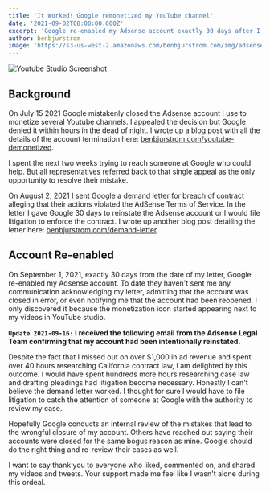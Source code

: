 ```yaml
---
title: 'It Worked! Google remonetized my YouTube channel'
date: '2021-09-02T08:00:00.000Z'
excerpt: 'Google re-enabled my Adsense account exactly 30 days after I sent a demand letter for breach of contract.'
author: benbjurstrom
image: 'https://s3-us-west-2.amazonaws.com/benbjurstrom.com/img/adsense/2021-09-02-youtube-remonitized.png'
---
```


![Youtube Studio Screenshot](https://s3-us-west-2.amazonaws.com/benbjurstrom.com/img/adsense/2021-09-02-youtube-remonitized.png)

## Background
On July 15 2021 Google mistakenly closed the Adsense account I use to monetize several Youtube channels. I appealed the decision but Google denied it within hours in the dead of night. I wrote up a blog post with all the details of the account termination here: [benbjurstrom.com/youtube-demonetized](/youtube-demonetized).

I spent the next two weeks trying to reach someone at Google who could help. But all representatives referred back to that single appeal as the only opportunity to resolve their mistake.

On August 2, 2021 I sent Google a demand letter for breach of contract alleging that their actions violated the AdSense Terms of Service. In the letter I gave Google 30 days to reinstate the Adsense account or I would file litigation to enforce the contract. I wrote up another blog post detailing the letter here: [benbjurstrom.com/demand-letter](/demand-letter).

## Account Re-enabled
On September 1, 2021, exactly 30 days from the date of my letter, Google re-enabled my Adsense account. To date they haven't sent me any communication acknowledging my letter, admitting that the account was closed in error, or even notifying me that the account had been reopened. I only discovered it because the monetization icon started appearing next to my videos in YouTube studio.

**`Update 2021-09-16:` I received the following email from the Adsense Legal Team confirming that my account had been intentionally reinstated.**

<ImageModal url="https://s3-us-west-2.amazonaws.com/benbjurstrom.com/img/adsense/2021-09-16-email-adsense-legal-team.png" title="Adsense Legal"
subtitle="2021-09-16 12:28 PM PDT"/>

Despite the fact that I missed out on over $1,000 in ad revenue and spent over 40 hours researching California contract law, I am delighted by this outcome. I would have spent hundreds more hours researching case law and drafting pleadings had litigation become necessary. Honestly I can't believe the demand letter worked. I thought for sure I would have to file litigation to catch the attention of someone at Google with the authority to review my case.

Hopefully Google conducts an internal review of the mistakes that lead to the wrongful closure of my account. Others have reached out saying their accounts were closed for the same bogus reason as mine. Google should do the right thing and re-review their cases as well.

I want to say thank you to everyone who liked, commented on, and shared my videos and tweets. Your support made me feel like I wasn't alone during this ordeal.
